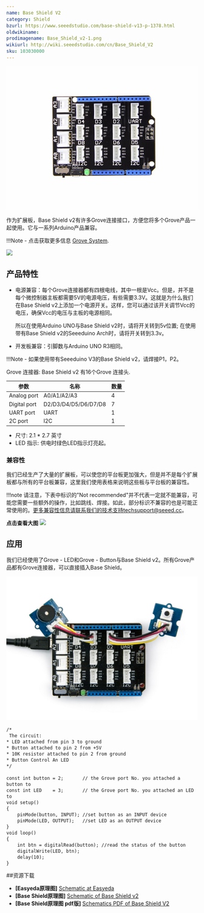```yaml
---
name: Base Shield V2
category: Shield
bzurl: https://www.seeedstudio.com/base-shield-v13-p-1378.html
oldwikiname:
prodimagename: Base_Shield_v2-1.png
wikiurl: http://wiki.seeedstudio.com/cn/Base_Shield_V2
sku: 103030000
---
```


![enter image description here](https://raw.githubusercontent.com/SeeedDocument/Base_Shield_V2/master/img/Base_Shield_v2-1.png)

作为扩展板，Base Shield v2有许多Grove连接接口，方便您将多个Grove产品一起使用。它与一系列Arduino产品兼容。

!!!Note
    -  点击获取更多信息 [Grove System](/Grove_System/).

[![](https://github.com/SeeedDocument/wiki_chinese/raw/master/docs/images/click_to_buy.PNG)](https://item.taobao.com/item.htm?spm=a1z10.3-c.w4002-11172317909.9.5e478797vOWxHW&id=520233320144)


## 产品特性

* 电源兼容：每个Grove连接器都有四根电线，其中一根是Vcc。但是，并不是每个微控制器主板都需要5V的电源电压，有些需要3.3V。这就是为什么我们在Base Shield v2上添加一个电源开关。这样，您可以通过该开关调节Vcc的电压，确保Vcc的电压与主板的电源相同。

    所以在使用Arduino UNO与Base Shield v2时，请将开关转到5v位置; 在使用带有Base Shield v2的Seeeduino Arch时，请将开关转到3.3v。


* 开发板兼容：引脚数与Arduino UNO R3相同。


!!!Note
    - 如果使用带有Seeeduino V3的Base Shield v2，请焊接P1，P2。

Grove 连接器: Base Shield v2 有16个Grove 连接头.

| 参数 | 名称 | 数量|
|----------------|---------|-----|
|Analog port|	A0/A1/A2/A3	|4|
|Digital port|	D2/D3/D4/D5/D6/D7/D8	|7|
|UART port|	UART|	1|
| 2C port  |	I2C  |	1 |

* 尺寸: 2.1 * 2.7 英寸
* LED 指示: 供电时绿色LED指示灯亮起。

### 兼容性

我们已经生产了大量的扩展板，可以使您的平台板更加强大，但是并不是每个扩展板都与所有的平台板兼容，这里我们使用表格来说明这些板与平台板的兼容性。


!!!note
    请注意，下表中标识的"Not recommended"并不代表一定就不能兼容，可能您需要一些额外的操作，比如跳线、焊接。如此，部分标识不兼容的也是可能正常使用的。更多兼容性信息请联系我们的技术支持techsupport@seeed.cc。

**点击查看大图**
[![](https://github.com/SeeedDocument/Seeed-WiKi/raw/master/docs/images/Shield%20Compatibility.png)](https://raw.githubusercontent.com/SeeedDocument/Seeed-WiKi/master/docs/images/Shield%20Compatibility.png)



## 应用

我们已经使用了Grove - LED和Grove - Button与Base Shield v2。所有Grove产品都有Grove连接器，可以直接插入Base Shield。

![enter image description here](https://raw.githubusercontent.com/SeeedDocument/Base_Shield_V2/master/img/Base_Shield_v2-3.png)

```
/*
 The circuit:
* LED attached from pin 3 to ground
* Button attached to pin 2 from +5V
* 10K resistor attached to pin 2 from ground
* Button Control An LED
*/

const int button = 2;       // the Grove port No. you attached a button to
const int LED    = 3;       // the Grove port No. you attached an LED to
void setup()
{
    pinMode(button, INPUT); //set button as an INPUT device
    pinMode(LED, OUTPUT);   //set LED as an OUTPUT device
}
void loop()
{
    int btn = digitalRead(button); //read the status of the button
    digitalWrite(LED, btn);
    delay(10);
}
```

##资源下载

* **[Easyeda原理图]** [Schematic at Easyeda](https://easyeda.com/Seeed/Base_Shield_v2-73af558cabc84d489aa150d218c9a39d)
*  **[Base Shield原理图]** [Schematic of Base Shield v2](https://raw.githubusercontent.com/SeeedDocument/Base_Shield_V2/master/res/Base_Shield_v2.zip)
*  **[Base Shield原理图 pdf版]** [Schematics PDF of Base Shield V2](https://raw.githubusercontent.com/SeeedDocument/Base_Shield_V2/master/res/Base_Shield_v2.pdf)
